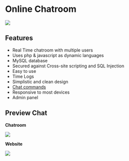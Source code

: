 # Online Chatroom

![](https://i.imgur.com/yp02JM4.jpg)

## Features

- Real Time chatroom with multiple users
- Uses php & javascript as dynamic languages
- MySQL database
- Secured against Cross-site scripting and SQL Injection
- Easy to use 
- Time Logs
- Simplistic and clean design
- [Chat commands](https://i.imgur.com/ZgmWroA.jpg)
- Responsive to most devices
- Admin panel

## Preview Chat

**Chatroom**

![](https://i.imgur.com/ONl8u9h.jpg)

**Website**

![](https://i.imgur.com/dak5IdB.jpg)
